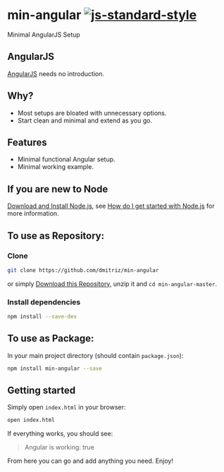 # min-angular [![js-standard-style](https://img.shields.io/badge/code%20style-standard-brightgreen.svg)](http://standardjs.com/)
Minimal AngularJS Setup


## AngularJS
[AngularJS](https://angularjs.org/) needs no introduction.


## Why?
- Most setups are bloated with unnecessary options.
- Start clean and minimal and extend as you go.

## Features
- Minimal functional Angular setup.
- Minimal working example.


## If you are new to Node
[Download and Install Node.js](https://nodejs.org/download/), see [How do I get started with Node.js](http://stackoverflow.com/questions/2353818/how-do-i-get-started-with-node-js) for more information.


## To use as Repository: 
### Clone
```sh
git clone https://github.com/dmitriz/min-angular
```
or simply [Download this Repository](https://github.com/dmitriz/min-angular/archive/master.zip),
unzip it and `cd min-angular-master`.

### Install dependencies
```sh
npm install --save-dev
```

## To use as Package:
In your main project directory (should contain `package.json`):
```sh
npm install min-angular --save
```

## Getting started
Simply open `index.html` in your browser:
```sh
open index.html
```
If everything works, you should see:
> Angular is working: true

From here you can go and add anything you need.
Enjoy!
